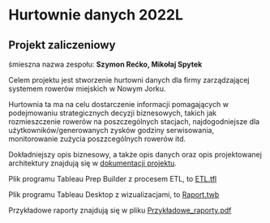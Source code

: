 # Hurtownie danych 2022L
## Projekt zaliczeniowy
śmieszna nazwa zespołu: **Szymon Rećko, Mikołaj Spytek**

Celem projektu jest stworzenie hurtowni danych dla firmy zarządzającej systemem rowerów miejskich w Nowym Jorku. 

Hurtownia ta ma na celu dostarczenie informacji pomagających w podejmowaniu strategicznych decyzji biznesowych, takich jak rozmieszczenie rowerów na poszczególnych stacjach, najdogodniejsze dla użytkowników/generowanych zysków godziny serwisowania, monitorowanie zużycia poszzcególnych rowerów itd. 

Dokładniejszy opis biznesowy, a także opis danych oraz opis projektowanej architektury znajdują się w [dokumentacji projektu](DWH_dokumentacja.pdf).

Plik programu Tableau Prep Builder z procesem ETL, to [ETL.tfl](ETL.tfl)

Plik programu Tableau Desktop z wizualizacjami, to [Raport.twb](Raport.twb)

Przykładowe raporty znajdują się w pliku [Przykładowe_raporty.pdf](Przykładowe_raporty.pdf)


